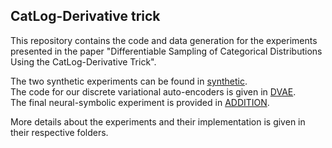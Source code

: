 ## CatLog-Derivative trick
This repository contains the code and data generation for the experiments presented in the paper 
"Differentiable Sampling of Categorical Distributions Using the CatLog-Derivative Trick".

The two synthetic experiments can be found in [synthetic](ttps://github.com//ML-KULeuven/catlog/tree/master/synthetic).  
The code for our discrete variational auto-encoders is given in [DVAE](https://github.com//ML-KULeuven/catlog/tree/master/DVAE).  
The final neural-symbolic experiment is provided in [ADDITION](https://github.com//ML-KULeuven/catlog/tree/master/ADDITION).

More details about the experiments and their implementation is given in their respective folders.
